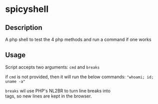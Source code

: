 # spicyshell
## Description
A php shell to test the 4 php methods and run a command if one works

## Usage
Script accepts two arguments: ```cmd``` and ```breaks```

if ```cmd``` is not provided, then it will run the below commands:
```"whoami; id; uname -a"```

```breaks``` wil use PHP's NL2BR to turn line breaks into <br> tags, so new lines are kept in the browser.
